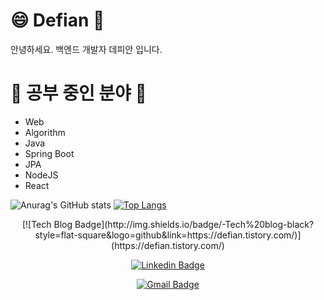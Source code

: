#  😄  Defian 🤔
안녕하세요. 백엔드 개발자 데피안 입니다.


# 🌱 공부 중인 분야 🌱
- Web
- Algorithm
- Java
- Spring Boot
- JPA
- NodeJS
- React

![Anurag's GitHub stats](https://github-readme-stats.vercel.app/api?username=defianz&show_icons=true&theme=dark) [![Top Langs](https://github-readme-stats.vercel.app/api/top-langs/?username=defianz&layout=compact&theme=dark)](https://github.com/anuraghazra/github-readme-stats)

 <div align=center>
[![Tech Blog Badge](http://img.shields.io/badge/-Tech%20blog-black?style=flat-square&logo=github&link=https://defian.tistory.com/)](https://defian.tistory.com/)
 
[![Linkedin Badge](https://img.shields.io/badge/-LinkedIn-blue?style=flat-square&logo=Linkedin&logoColor=white&link=https:https://www.linkedin.com/in/hyungchul-kim-718719214/)](https://www.linkedin.com/in/hyungchul-kim-718719214/)
 
[![Gmail Badge](https://img.shields.io/badge/Gmail-d14836?style=flat-square&logo=Gmail&logoColor=white&link=mailto:iautm91@gmail.com)](mailto:iautm91@gmail.com)

</div>
<!--
**defianz/defianz** is a ✨ _special_ ✨ repository because its `README.md` (this file) appears on your GitHub profile.

Here are some ideas to get you started:

- 🔭 I’m currently working on ...
- 🌱 I’m currently learning ...
- 👯 I’m looking to collaborate on ...
- 🤔 I’m looking for help with ...
- 💬 Ask me about ...
- 📫 How to reach me: ...
- 😄 Pronouns: ...
- ⚡ Fun fact: ...
-->
